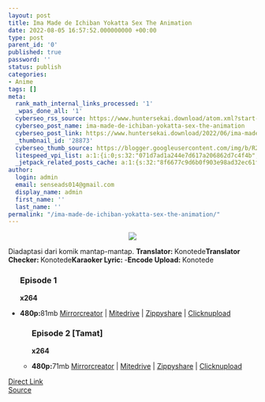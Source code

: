 ```yaml
---
layout: post
title: Ima Made de Ichiban Yokatta Sex The Animation
date: 2022-08-05 16:57:52.000000000 +00:00
type: post
parent_id: '0'
published: true
password: ''
status: publish
categories:
- Anime
tags: []
meta:
  rank_math_internal_links_processed: '1'
  _wpas_done_all: '1'
  cyberseo_rss_source: https://www.huntersekai.download/atom.xml?start-index=1
  cyberseo_post_name: ima-made-de-ichiban-yokatta-sex-the-animation
  cyberseo_post_link: https://www.huntersekai.download/2022/06/ima-made-ichiban-yokatta-sex-animation.html
  _thumbnail_id: '28873'
  cyberseo_thumb_source: https://blogger.googleusercontent.com/img/b/R29vZ2xl/AVvXsEgx7bVLJiAj6vl5CjJpqLk9hClsm36uSmeTpkudSXPlvgKPfMqHGj-xlqo1hUA6RDH5k1RWy6eQCPTDeeITCqsXHhDNPUl9WuCKinX7VYTN67oKSzXIZWf6byMwWupoRdInwSvKo-KbkeegIhv1u3xZDVD7ScLFo78hBgCUa1YygjudfAmJ5wU5cl6d/s1600/cover%20%281%29.jpg
  litespeed_vpi_list: a:1:{i:0;s:32:"071d7ad1a244e7d617a206862d7c4f4b";}
  _jetpack_related_posts_cache: a:1:{s:32:"8f6677c9d6b0f903e98ad32ec61f8deb";a:2:{s:7:"expires";i:1663242826;s:7:"payload";a:3:{i:0;a:1:{s:2:"id";i:27045;}i:1;a:1:{s:2:"id";i:28870;}i:2;a:1:{s:2:"id";i:26164;}}}}
author:
  login: admin
  email: senseads014@gmail.com
  display_name: admin
  first_name: ''
  last_name: ''
permalink: "/ima-made-de-ichiban-yokatta-sex-the-animation/"
---
```

<p><a class="popup" data-target="51736"></a>
<div dir="ltr" style="text-align: left;" trbidi="on">
<div class="separator" style="clear: both; text-align: center;"><a href="https://blogger.googleusercontent.com/img/b/R29vZ2xl/AVvXsEgx7bVLJiAj6vl5CjJpqLk9hClsm36uSmeTpkudSXPlvgKPfMqHGj-xlqo1hUA6RDH5k1RWy6eQCPTDeeITCqsXHhDNPUl9WuCKinX7VYTN67oKSzXIZWf6byMwWupoRdInwSvKo-KbkeegIhv1u3xZDVD7ScLFo78hBgCUa1YygjudfAmJ5wU5cl6d/s1600/cover%20%281%29.jpg" imageanchor="1" style="margin-left: 1em; margin-right: 1em;"><img border="0" data-original-height="318" data-original-width="225" src="{{ site.baseurl }}/assets/2022/08/cover%20%281%29.jpg" /></a></div>
<p>Diadaptasi dari komik mantap-mantap.<a name="more"></a>
<pekerja><b>Translator: </b><span>Konotede</span><b>Translator Checker: </b><span>Konotede</span><b>Karaoker Lyric: </b><span>-</span><b>Encode Upload: </b><span>Konotede</span></pekerja>
<div class="dl">
<ul />
<h3>Episode 1</h3>
<p><strong>x264</strong>
<li><b>480p:</b><span id="size">81mb</span> <a href="https://mir.cr/ZTAJYXTJ">Mirrorcreator</a> | <a href="https://mitedrive.my.id/view/ec9b4add7c1932a">Mitedrive</a> | <a href="http https://mitedrive.my.id/view/25fc45887bf933d">Zippyshare</a> | <a href="https://clicknupload.cc/zhbo8voqg773">Clicknupload</a></li>
<ul />
<h3>Episode 2 [Tamat]</h3>
<p><strong>x264</strong>
<li><b>480p:</b><span id="size">71mb</span> <a href="https://mir.cr/0KXKDVFT ">Mirrorcreator</a> | <a href="https://mitedrive.my.id/view/a46ac41c5c91b79">Mitedrive</a> | <a href="https://www97.zippyshare.com/v/0Z2ZmYnd/file.html">Zippyshare</a> | <a href="https://clicknupload.cc/mk3v4uai7fjr">Clicknupload</a></li>
</p></div>
</div>
<link rel="stylesheet" href="https://cdnjs.cloudflare.com/ajax/libs/font-awesome/4.7.0/css/font-awesome.min.css" />
<div class="divbtn"> <a href="https://handymansurrender.com/fihup8buzv?key=94550f7ce39444073321dde3b8782f97" class="btn"><i class="fa fa-download"></i> Direct Link</a> <br /><a href="https://www.huntersekai.download/2022/06/ima-made-ichiban-yokatta-sex-animation.html">Source</a> </div>
